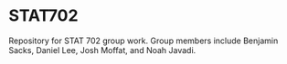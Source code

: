 # STAT702
Repository for STAT 702 group work. Group members include Benjamin Sacks, Daniel Lee, Josh Moffat, and Noah Javadi.
